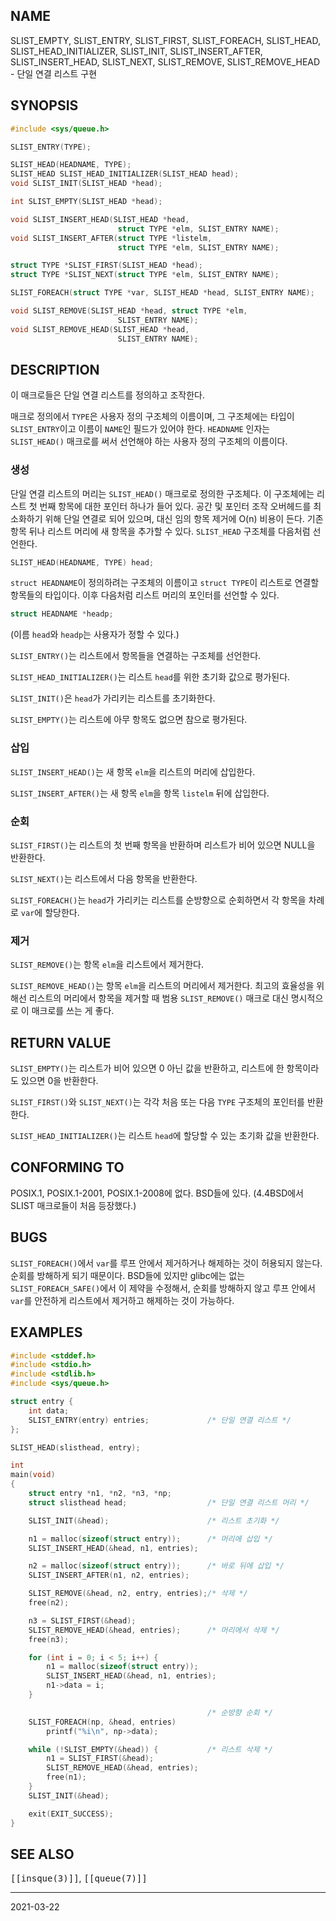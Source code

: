 ## NAME

SLIST_EMPTY, SLIST_ENTRY, SLIST_FIRST, SLIST_FOREACH, SLIST_HEAD, SLIST_HEAD_INITIALIZER, SLIST_INIT, SLIST_INSERT_AFTER, SLIST_INSERT_HEAD, SLIST_NEXT, SLIST_REMOVE, SLIST_REMOVE_HEAD - 단일 연결 리스트 구현

## SYNOPSIS

```c
#include <sys/queue.h>

SLIST_ENTRY(TYPE);

SLIST_HEAD(HEADNAME, TYPE);
SLIST_HEAD SLIST_HEAD_INITIALIZER(SLIST_HEAD head);
void SLIST_INIT(SLIST_HEAD *head);

int SLIST_EMPTY(SLIST_HEAD *head);

void SLIST_INSERT_HEAD(SLIST_HEAD *head,
                        struct TYPE *elm, SLIST_ENTRY NAME);
void SLIST_INSERT_AFTER(struct TYPE *listelm,
                        struct TYPE *elm, SLIST_ENTRY NAME);

struct TYPE *SLIST_FIRST(SLIST_HEAD *head);
struct TYPE *SLIST_NEXT(struct TYPE *elm, SLIST_ENTRY NAME);

SLIST_FOREACH(struct TYPE *var, SLIST_HEAD *head, SLIST_ENTRY NAME);

void SLIST_REMOVE(SLIST_HEAD *head, struct TYPE *elm,
                        SLIST_ENTRY NAME);
void SLIST_REMOVE_HEAD(SLIST_HEAD *head,
                        SLIST_ENTRY NAME);
```

## DESCRIPTION

이 매크로들은 단일 연결 리스트를 정의하고 조작한다.

매크로 정의에서 `TYPE`은 사용자 정의 구조체의 이름이며, 그 구조체에는 타입이 `SLIST_ENTRY`이고 이름이 `NAME`인 필드가 있어야 한다. `HEADNAME` 인자는 `SLIST_HEAD()` 매크로를 써서 선언해야 하는 사용자 정의 구조체의 이름이다.

### 생성

단일 연결 리스트의 머리는 `SLIST_HEAD()` 매크로로 정의한 구조체다. 이 구조체에는 리스트 첫 번째 항목에 대한 포인터 하나가 들어 있다. 공간 및 포인터 조작 오버헤드를 최소화하기 위해 단일 연결로 되어 있으며, 대신 임의 항목 제거에 O(n) 비용이 든다. 기존 항목 뒤나 리스트 머리에 새 항목을 추가할 수 있다. `SLIST_HEAD` 구조체를 다음처럼 선언한다.

```c
SLIST_HEAD(HEADNAME, TYPE) head;
```

`struct HEADNAME`이 정의하려는 구조체의 이름이고 `struct TYPE`이 리스트로 연결할 항목들의 타입이다. 이후 다음처럼 리스트 머리의 포인터를 선언할 수 있다.

```c
struct HEADNAME *headp;
```

(이름 `head`와 `headp`는 사용자가 정할 수 있다.)

`SLIST_ENTRY()`는 리스트에서 항목들을 연결하는 구조체를 선언한다.

`SLIST_HEAD_INITIALIZER()`는 리스트 `head`를 위한 초기화 값으로 평가된다.

`SLIST_INIT()`은 `head`가 가리키는 리스트를 초기화한다.

`SLIST_EMPTY()`는 리스트에 아무 항목도 없으면 참으로 평가된다.

### 삽입

`SLIST_INSERT_HEAD()`는 새 항목 `elm`을 리스트의 머리에 삽입한다.

`SLIST_INSERT_AFTER()`는 새 항목 `elm`을 항목 `listelm` 뒤에 삽입한다.

### 순회

`SLIST_FIRST()`는 리스트의 첫 번째 항목을 반환하며 리스트가 비어 있으면 NULL을 반환한다.

`SLIST_NEXT()`는 리스트에서 다음 항목을 반환한다.

`SLIST_FOREACH()`는 `head`가 가리키는 리스트를 순방향으로 순회하면서 각 항목을 차례로 `var`에 할당한다.

### 제거

`SLIST_REMOVE()`는 항목 `elm`을 리스트에서 제거한다.

`SLIST_REMOVE_HEAD()`는 항목 `elm`을 리스트의 머리에서 제거한다. 최고의 효율성을 위해선 리스트의 머리에서 항목을 제거할 때 범용 `SLIST_REMOVE()` 매크로 대신 명시적으로 이 매크로를 쓰는 게 좋다.

## RETURN VALUE

`SLIST_EMPTY()`는 리스트가 비어 있으면 0 아닌 값을 반환하고, 리스트에 한 항목이라도 있으면 0을 반환한다.

`SLIST_FIRST()`와 `SLIST_NEXT()`는 각각 처음 또는 다음 `TYPE` 구조체의 포인터를 반환한다.

`SLIST_HEAD_INITIALIZER()`는 리스트 `head`에 할당할 수 있는 초기화 값을 반환한다.

## CONFORMING TO

POSIX.1, POSIX.1-2001, POSIX.1-2008에 없다. BSD들에 있다. (4.4BSD에서 SLIST 매크로들이 처음 등장했다.)

## BUGS

`SLIST_FOREACH()`에서 `var`를 루프 안에서 제거하거나 해제하는 것이 허용되지 않는다. 순회를 방해하게 되기 때문이다. BSD들에 있지만 glibc에는 없는 `SLIST_FOREACH_SAFE()`에서 이 제약을 수정해서, 순회를 방해하지 않고 루프 안에서 `var`를 안전하게 리스트에서 제거하고 해제하는 것이 가능하다.

## EXAMPLES

```c
#include <stddef.h>
#include <stdio.h>
#include <stdlib.h>
#include <sys/queue.h>

struct entry {
    int data;
    SLIST_ENTRY(entry) entries;             /* 단일 연결 리스트 */
};

SLIST_HEAD(slisthead, entry);

int
main(void)
{
    struct entry *n1, *n2, *n3, *np;
    struct slisthead head;                  /* 단일 연결 리스트 머리 */

    SLIST_INIT(&head);                      /* 리스트 초기화 */

    n1 = malloc(sizeof(struct entry));      /* 머리에 삽입 */
    SLIST_INSERT_HEAD(&head, n1, entries);

    n2 = malloc(sizeof(struct entry));      /* 바로 뒤에 삽입 */
    SLIST_INSERT_AFTER(n1, n2, entries);

    SLIST_REMOVE(&head, n2, entry, entries);/* 삭제 */
    free(n2);

    n3 = SLIST_FIRST(&head);
    SLIST_REMOVE_HEAD(&head, entries);      /* 머리에서 삭제 */
    free(n3);

    for (int i = 0; i < 5; i++) {
        n1 = malloc(sizeof(struct entry));
        SLIST_INSERT_HEAD(&head, n1, entries);
        n1->data = i;
    }

                                            /* 순방향 순회 */
    SLIST_FOREACH(np, &head, entries)
        printf("%i\n", np->data);

    while (!SLIST_EMPTY(&head)) {           /* 리스트 삭제 */
        n1 = SLIST_FIRST(&head);
        SLIST_REMOVE_HEAD(&head, entries);
        free(n1);
    }
    SLIST_INIT(&head);

    exit(EXIT_SUCCESS);
}
```

## SEE ALSO

<tt>[[insque(3)]]</tt>, <tt>[[queue(7)]]</tt>

----

2021-03-22
